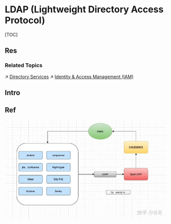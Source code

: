 # LDAP (Lightweight Directory Access Protocol)

[TOC]



## Res
### Related Topics
↗ [Directory Services](../../../../../🍕%20Computer%20Storage%20&%20Database%20Systems/Database%20Systems/Directory%20Services/Directory%20Services.md)
↗ [Identity & Access Management (IAM)](../../../../../../CyberSecurity/⛈️%20Risk%20Management/🐺%20Risk%20Countermeasures%20&%20Security%20Control/Identity%20&%20Access%20Management%20(IAM)/Identity%20&%20Access%20Management%20(IAM).md)



## Intro


## Ref
[可能是最详细的LDAP讲解]: https://blog.csdn.net/zou8944/article/details/122287398
[LDAP概念和原理介绍]: https://www.cnblogs.com/wilburxu/p/9174353.html
[什么情况适合使用LDAP? - 奇哥的回答 - 知乎]: https://www.zhihu.com/question/21594237/answer/2272036521
![](../../../../../../../Assets/Pics/Pasted%20image%2020230323111341.png)

[LDAP 协议入门（轻量目录访问协议） - Authing 身份云的文章 - 知乎]: https://zhuanlan.zhihu.com/p/147768058

[OpenLDAP introduction]: https://ubuntu.com/server/docs/service-ldap-introduction
